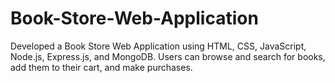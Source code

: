 # Book-Store-Web-Application
Developed a Book Store Web Application using HTML, CSS, JavaScript, Node.js, Express.js, and MongoDB. Users can  browse and search for books, add them to their cart, and make purchases. 
